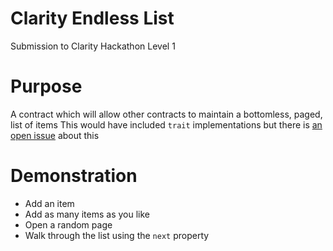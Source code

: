 # Clarity Endless List
Submission to Clarity Hackathon Level 1

# Purpose
A contract which will allow other contracts to maintain a bottomless, paged, list of items
This would have included `trait` implementations but there is [an open issue](https://github.com/blockstack/stacks-blockchain/issues/1621) about this

# Demonstration
* Add an item
* Add as many items as you like
* Open a random page
* Walk through the list using the `next` property
